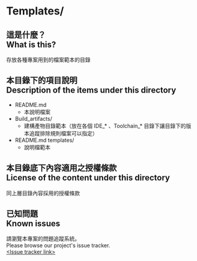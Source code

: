 # Templates/
## 這是什麼？<br />What is this?
存放各種專案用到的檔案範本的目錄

## 本目錄下的項目說明<br />Description of the items under this directory
* README.md
	* 本說明檔案
* Build_artifacts/
	* 建構產物目錄範本（放在各個 IDE_* 、Toolchain_* 目錄下讓目錄下的版本追蹤排除規則檔案可以指定）
* README.md templates/
	* 說明檔範本

## 本目錄底下內容適用之授權條款<br />License of the content under this directory
同上層目錄內容採用的授權條款

## 已知問題<br />Known issues
請瀏覽本專案的問題追蹤系統。  
Please browse our project's issue tracker.  
[&lt;Issue tracker link&gt;](about:blank)